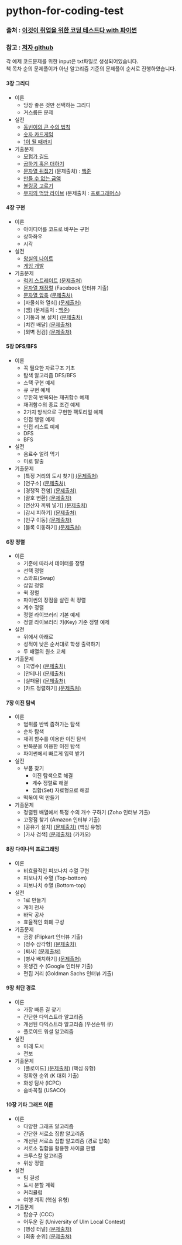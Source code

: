 # python-for-coding-test
### 출처 : [이것이 취업을 위한 코딩 테스트다 with 파이썬](http://www.yes24.com/Product/Goods/91433923)
### 참고 : [저자 github](https://github.com/ndb796/python-for-coding-test)

각 예제 코드문제를 위한 input은 txt파일로 생성되어있습니다.\
책 목차 순의 문제풀이가 아닌 알고리즘 기준의 문제풀이 순서로 진행하였습니다.

#### 3장 그리디

* 이론
    * 당장 좋은 것만 선택하는 그리디
    * 거스름돈 문제
* 실전
    * [동빈이의 큰 수의 법칙](/03/1.py)
    * [숫자 카드게임](/03/2.py)
    * [1이 될 때까지](/03/3.py)
* 기출문제
    * [모험가 길드](/03/4.py)
    * [곱하기 혹은 더하기](/03/5.py)
    * [문자열 뒤집기](/03/6.py) (문제출처) : [백준](https://www.acmicpc.net/problem/1439)
    * [만들 수 없는 금액](/03/7.py)
    * [볼링공 고르기](/03/8.py)
    * [무지의 먹방 라이브](/03/9.py) (문제출처 : [프로그래머스](https://programmers.co.kr/learn/courses/30/lessons/42891))

#### 4장 구현

* 이론
    * 아이디어를 코드로 바꾸는 구현
    * 상하좌우
    * 시각
* 실전
    * [왕실의 나이트](04/1.py)
    * [게임 개발](04/2.py)
* 기출문제
    * [럭키 스트레이트](04/3.py) [(문제출처)](https://www.acmicpc.net/problem/18406)
    * [문자열 재정렬](04/4.py) (Facebook 인터뷰 기출)
    * [문자열 압축](04/5.py) [(문제출처)](https://programmers.co.kr/learn/courses/30/lessons/60057)
    * [자물쇠와 열쇠] [(문제출처)](https://programmers.co.kr/learn/courses/30/lessons/60059)
    * [뱀] (문제출처 : [백준](https://www.acmicpc.net/problem/3190))
    * [기둥과 보 설치] [(문제출처)](https://programmers.co.kr/learn/courses/30/lessons/60061)
    * [치킨 배달] [(문제출처)](https://www.acmicpc.net/problem/15686) 
    * [외벽 점검] [(문제출처)](https://programmers.co.kr/learn/courses/30/lessons/60062)

#### 5장 DFS/BFS

* 이론
    * 꼭 필요한 자료구조 기초
    * 탐색 알고리즘 DFS/BFS
    * 스택 구현 예제
    * 큐 구현 예제
    * 무한히 반복되는 재귀함수 예제
    * 재귀함수의 종료 조건 예제
    * 2가지 방식으로 구현한 팩토리얼 예제
    * 인접 행렬 예제
    * 인접 리스트 예제
    * DFS
    * BFS
* 실전
    * 음료수 얼려 먹기
    * 미로 탈출
* 기출문제
    * [특정 거리의 도시 찾기] [(문제출처)](https://www.acmicpc.net/problem/18352)
    * [연구소] [(문제출처)](https://www.acmicpc.net/problem/14502) 
    * [경쟁적 전염] [(문제출처)](https://www.acmicpc.net/problem/18405) 
    * [괄호 변환] [(문제출처)](https://programmers.co.kr/learn/courses/30/lessons/60058)
    * [연산자 끼워 넣기] [(문제출처)](https://www.acmicpc.net/problem/14888) 
    * [감시 피하기] [(문제출처)](https://www.acmicpc.net/problem/18428)
    * [인구 이동] [(문제출처)](https://www.acmicpc.net/problem/16234) 
    * [블록 이동하기] [(문제출처)](https://programmers.co.kr/learn/courses/30/lessons/60063)

#### 6장 정렬

* 이론
    * 기준에 따라서 데이터를 정렬
    * 선택 정렬
    * 스와프(Swap)
    * 삽입 정렬
    * 퀵 정렬
    * 파이썬의 장점을 살린 퀵 정렬
    * 계수 정렬
    * 정렬 라이브러리 기본 예제
    * 정렬 라이브러리 키(Key) 기준 정렬 예제
* 실전
    * 위에서 아래로
    * 성적이 낮은 순서대로 학생 출력하기
    * 두 배열의 원소 교체
* 기출문제
    * [국영수] [(문제출처)](https://www.acmicpc.net/problem/10825) 
    * [안테나] [(문제출처)](https://www.acmicpc.net/problem/18310) 
    * [실패율] [(문제출처)](https://programmers.co.kr/learn/courses/30/lessons/42889) 
    * [카드 정렬하기] [(문제출처)](https://www.acmicpc.net/problem/1715) 

#### 7장 이진 탐색

* 이론
    * 범위를 반씩 좁혀가는 탐색
    * 순차 탐색
    * 재귀 함수를 이용한 이진 탐색
    * 반복문을 이용한 이진 탐색
    * 파이썬에서 빠르게 입력 받기
* 실전
    * 부품 찾기
        * 이진 탐색으로 해결
        * 계수 정렬로 해결
        * 집합(Set) 자료형으로 해결
    * 떡볶이 떡 만들기
* 기출문제
    * 정렬된 배열에서 특정 수의 개수 구하기 (Zoho 인터뷰 기출)
    * 고정점 찾기 (Amazon 인터뷰 기출)
    * [공유기 설치] [(문제출처)](https://www.acmicpc.net/problem/2110) (핵심 유형)
    * [가사 검색] [(문제출처)](https://programmers.co.kr/learn/courses/30/lessons/60060) (카카오)

#### 8장 다이나믹 프로그래밍

* 이론
    * 비효율적인 피보나치 수열 구현
    * 피보나치 수열 (Top-bottom)
    * 피보나치 수열 (Bottom-top)
* 실전
    * 1로 만들기
    * 개미 전사
    * 바닥 공사
    * 효율적인 화폐 구성
* 기출문제
    * 금광 (Flipkart 인터뷰 기출)
    * [정수 삼각형] [(문제출처)](https://www.acmicpc.net/problem/1932)
    * [퇴사] [(문제출처)](https://www.acmicpc.net/problem/14501)
    * [병사 배치하기] [(문제출처)](https://www.acmicpc.net/problem/18353) 
    * 못생긴 수 (Google 인터뷰 기출)
    * 편집 거리 (Goldman Sachs 인터뷰 기출)

#### 9장 최단 경로

* 이론
    * 가장 빠른 길 찾기
    * 간단한 다익스트라 알고리즘
    * 개선된 다익스트라 알고리즘 (우선순위 큐)
    * 플로이드 워셜 알고리즘
* 실전
    * 미래 도시
    * 전보
* 기출문제
    * [플로이드] [(문제출처)](https://www.acmicpc.net/problem/11404) (핵심 유형)
    * 정확한 순위 (K 대회 기출)
    * 화성 탐사 (ICPC)
    * 숨바꼭질 (USACO)

#### 10장 기타 그래프 이론

* 이론
    * 다양한 그래프 알고리즘
    * 간단한 서로소 집합 알고리즘
    * 개선된 서로소 집합 알고리즘 (경로 압축)
    * 서로소 집합을 활용한 사이클 판별
    * 크루스칼 알고리즘
    * 위상 정렬
* 실전
    * 팀 결성
    * 도시 분할 계획
    * 커리큘럼
    * 여행 계획 (핵심 유형)
* 기출문제
    * 탑승구 (CCC)
    * 어두운 길 (University of Ulm Local Contest)
    * [행성 터널] [(문제출처)](https://www.acmicpc.net/problem/2887)
    * [최종 순위] [(문제출처)](https://www.acmicpc.net/problem/3665)
